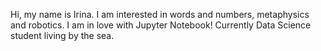 Hi, my name is Irina. I am interested in words and numbers, metaphysics and robotics. I am in love with Jupyter Notebook!
Currently Data Science student living by the sea.
